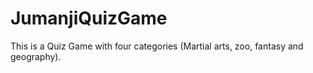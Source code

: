 # JumanjiQuizGame
This is a Quiz Game with four categories (Martial arts, zoo, fantasy and geography).
